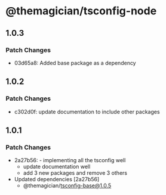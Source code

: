 # @themagician/tsconfig-node

## 1.0.3

### Patch Changes

- 03d65a8: Added base package as a dependency

## 1.0.2

### Patch Changes

- c302d0f: update documentation to include other packages

## 1.0.1

### Patch Changes

- 2a27b56: - implementing all the tsconfig well
  - update documentation well
  - add 3 new packages and remove 3 others
- Updated dependencies [2a27b56]
  - @themagician/tsconfig-base@1.0.5

